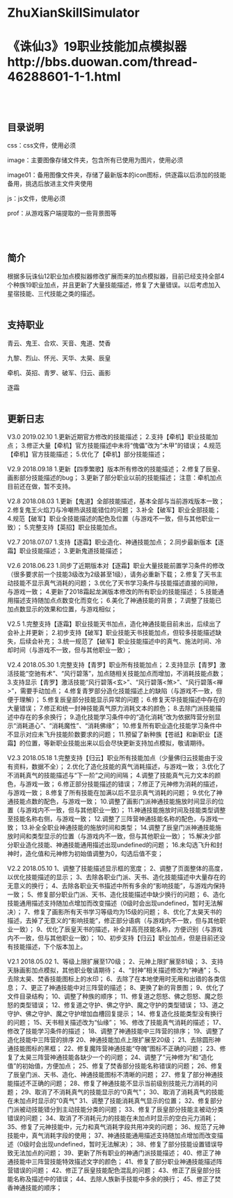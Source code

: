 # ZhuXianSkillSimulator
# 《诛仙3》19职业技能加点模拟器http://bbs.duowan.com/thread-46288601-1-1.html
<br/><br/>
## 目录说明
css：css文件，使用必须  

image：主要图像存储文件夹，包含所有已使用为图片，使用必须  

image01：备用图像文件夹，存储了最新版本的icon图标，供逐霜以后添加的技能备用，挑选后放进主文件夹使用  

js：js文件，使用必须  

prof：从游戏客户端提取的一些背景图等  

<br/><br/>
## 简介
根据多玩诛仙12职业加点模拟器修改扩展而来的加点模拟器，目前已经支持全部4个种族19职业加点，并且更新了大量技能描述，修复了大量错误。以后考虑加入星宿技能、三代技能之类的描述。
<br/><br/>
## 支持职业
青云、鬼王、合欢、天音、鬼道、焚香  

九黎、烈山、怀光、天华、太昊、辰皇  

牵机、英招、青罗、破军、归云、画影  

逐霜
<br/><br/>
## 更新日志
V3.0
2019.02.10
1.更新近期官方修改的技能描述；
2.支持【牵机】职业技能加点；
3.修正大量【牵机】官方技能描述中未将“傀儡”改为“木甲”的错误；
4.规范【牵机】官方技能描述；
5.优化了【牵机】部分技能描述；

V2.9
2018.09.18
1.更新【四季繁歌】版本所有修改的技能描述；
2.修复了辰皇、画影部分技能描述的bug；
3.更新了部分职业以前的技能描述；
注意：牵机加点目前还在做，暂不支持。

V2.8
2018.08.03
1.更新【鬼道】全部技能描述，基本全部与当前游戏版本一致；
2.修复鬼王火焰刀与冷嘲热讽技能错位的问题；
3.补全【破军】职业全部技能；
4.规范【破军】职业全技能描述的配色及位置（与游戏不一致，但与其他职业一致）；
5.完整支持【英招】职业技能加点。

V2.7
2018.07.07
1.支持【逐霜】职业造化、神通技能加点；
2.同步最新版本【逐霜】职业技能描述；
3.更新鬼道技能描述；

V2.6
2018.06.23
1.同步了近期版本对【逐霜】职业大量技能前置学习条件的修改（很多要求前一个技能3级改为2级甚至1级），请务必重新下载；
2.修复了天书主动技能不显示真气消耗的问题；
3.优化了天书学习条件与技能描述直接的间隙，与游戏一致；
4.更新了2018霜起龙渊版本修改的所有职业的技能描述；
5.技能通用描述支持随加点点数变化而变化；
6.美化了神通技能的背景；
7.调整了技能已加点数显示的效果和位置，与游戏相似；

V2.5
1.完整支持【逐霜】职业技能天书加点，造化神通技能目前未出，后续出了会补上并更新；
2.初步支持【破军】职业技能天书技能加点，但较多技能描述缺失，后续会补充；
3.统一规范了【破军】职业技能描述中的真气、施法时间、冷却时间（与游戏不一致，但与其他职业一致）；

V2.4
2018.05.30
1.完整支持【青罗】职业所有技能加点；
2.支持显示【青罗】激活技能“空驰有术”、“风行碧落”，加点随相关技能加点而增加，不消耗技能点数；
3.支持显示【青罗】激活技能“风行碧落<玄>”、“风行碧落<煞>”、“风行碧落<禅>”，需要手动加点；
4.修复青罗部分造化技能描述上的缺陷（与游戏不一致，但便于理解）；
5.修复辰皇部分技能显示异常的问题；
6.修复天华技能描述中存在的大量错误；
7.修正和统一封神技能真气原力消耗文本的颜色；
8.去除门派技能描述中存在的多余换行；
9.造化技能学习条件中的“造化消耗”改为依据阵营分别显示“消耗道心”、“消耗魔性”、“消耗佛缘”；
10.修复所有职业造化技能学习条件中不显示对应未飞升技能阶数要求的问题；
11.预留了新种族【苍祇】和新职业【逐霜】的位置，等新职业技能出来以后会尽快更新支持加点模拟，敬请期待。

V2.3 
2018.05.18
1.完整支持【归云】职业所有技能加点（少量佛归云技能由于没有资料，数据不全）；
2.优化了造化技能的真气消耗描述，与游戏一致；
3.优化了不消耗真气的技能描述与“下一阶”之间的间隔；
4.调整了技能真气元力文本的颜色，与游戏一致；
6.修正部分技能描述的错误；
7.修正了元神修为消耗的描述，与游戏一致；
8.修复了所有技能在加满以后不显示真气消耗的问题；
9.优化了神通技能点数的配色，与游戏一致；
10.调整了画影门派神通技能施放时间显示的位置（与游戏内不一致，但与其他职业一致）；
11.神通技能施放时间及技能类型调整至技能名称右侧，与游戏一致；
12.调整了三阵营神通技能名称的配色，与游戏一致；
13.补全全职业神通技能的施放时间和类型；
14.调整了辰皇门派神通技能施放时间和类型显示的位置（与游戏内不一致，但与其他职业一致）；
15.解决少部分职业造化技能、神通技能通用描述出现undefined的问题；
16.未勾选飞升和封神时，造化值和元神修为初始值调整为0，勾选后值不变；

V2.2
2018.05.10
1、调整了技能描述显示框的宽度；
2、调整了页面整体的高度，以优化技能描述的显示；
3、去除各职业门派、天书、造化技能描述中大量存在的无意义的换行；
4、去除各职业天书描述中所有多余的“影响技能”，与游戏内保持一致；
5、修复部分职业门派、天书、造化技能描述中缺少换行的问题；
6、造化技能通用描述支持随加点增加而改变描述（0级时会出现undefined，暂时无法解决）；
7、修复了画影所有天书学习等级均为15级的问题；
8、优化了太昊天书的描述，去掉了无意义的“影响技能”，修正部分语病（与游戏内不一致，但与其他职业一致）；
9、优化了辰皇天书的描述，补全并高亮技能名称，方便识别（与游戏内不一致，但与其他职业一致）；
10、初步支持【归云】职业加点，但是目前还没有技能描述，下个版本加上。

V2.1
2018.05.02
1、等级上限扩展至170级；
2、元神上限扩展至81级；
3、支持天脉画影加点模拟，其他职业敬请期待；
4、“封神”相关描述修改为“神通”；
5、去除太昊、焚香技能图标上的水印；
6、去除了在本地使用时无用和出错的各类信息；
7、更正了神通技能中对三阵营的描述；
8、更换了新的背景图；
9、优化了文件目录结构；
10、调整了种族的顺序；
11、修复道之怨怒、佛之怨怒、魔之怨怒的类型错误；
12、修复道之守护、佛之守护、魔之守护的类型错误；
13、道之守护、佛之守护、魔之守护增加血槽回复提示；
14、修复造化技能类型没有换行的问题；
15、天书相关描述改为“仙缘”；
16、修改了技能真气消耗的描述；
17、修改了技能学习条件的描述；
18、调整了神通技能中三阵营的排序；
19、调整了造化技能中三阵营的排序
20、神通技能加点上限扩展至20级；
21、去除圆形神通技能图标的黑框；
22、修复魔阵营神通技能“夺魄”图标不正确的问题；
23、修复了太昊三阵营神通技能各缺少一个的问题；
24、调整了“元神修为”和“造化值”的初始值，方便加点；
25、修复了焚香部分技能名称错误的问题；
26、修复了辰皇门派、天书、造化、神通技能图标不清晰的问题；
27、修复了部分神通技能描述不正确的问题；
28、修复了神通技能不显示当前级别技能元力消耗的问题；
29、取消了不消耗真气的技能显示的“0真气”；
30、取消了消耗真气的技能在未加点时显示的“0真气”
31、调整了技能消耗真气显示的位置；
32、修复部分门派被动技能错分到主动技能分类的问题；
33、修复了辰皇部分技能主被动分类错误的问题；
34、取消了不消耗元力的技能在未加点时显示的空白元力消耗；
35、修复了元神技能中，元力和真气消耗字段共用冲突的问题；
36、规范了元神技能中，真气消耗字段的使用；
37、神通技能通用描述支持随加点增加而改变描述（0级时会出现undefined，暂时无法解决）；
38、修复了部分技能设置错误导致无法加点的问题；
39、更新了所有职业的神通门派技能描述；
40、修正了神通技能中三阵营技能特效描述文字的颜色；
41、修复了部分职业神通技能描述阵营错误的问题；
42、修正了辰皇技能配色混乱的问题；
43、修正了辰皇部分技能名称及描述中的错误；
44、去除人族新手技能中多余的换行；
45、修正了焚香神通技能的顺序；
